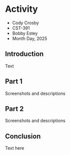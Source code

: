 # Activity 

- Cody Crosby
- CST-391
- Bobby Estey
- Month Day, 2025


## Introduction 
Text

## Part 1

Screenshots and descriptions

## Part 2

Screenshots and descriptions

## Conclusion
Text here